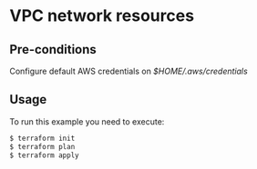 # VPC network resources 
## Pre-conditions
Configure default AWS credentials on _$HOME/.aws/credentials_

## Usage

To run this example you need to execute:

```bash
$ terraform init
$ terraform plan
$ terraform apply
```